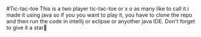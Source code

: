 #Tic-tac-toe 
This is a two player tic-tac-toe or x o as many like to call it.i made it using java so if you you want to 
play it, you have to clone the repo and then run the code in intellij or eclipse or anyother java IDE.
Don't forget to give it a star🙂
